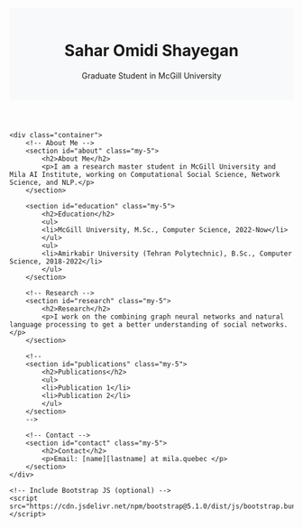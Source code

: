 <!DOCTYPE html>
<html lang="en">

<head>
  <meta charset="UTF-8">
  <meta name="viewport" content="width=device-width, initial-scale=1.0">
  <title>Sahar Omidi Shayegan - Resume</title>
  <!-- Include Bootstrap CSS -->
  <link href="https://cdn.jsdelivr.net/npm/bootstrap@5.1.0/dist/css/bootstrap.min.css" rel="stylesheet">

  <style>
    /* Additional styling */
    body {
      padding-top: 20px;
    }

    header {
      background: #f8f9fa;
      padding: 20px 0;
      text-align: center;
    }
  </style>
</head>

<body>
    <header>
        <h1>Sahar Omidi Shayegan</h1>
        <p>Graduate Student in McGill University</p>
    </header>

    <div class="container">
        <!-- About Me -->
        <section id="about" class="my-5">
            <h2>About Me</h2>
            <p>I am a research master student in McGill University and Mila AI Institute, working on Computational Social Science, Network Science, and NLP.</p>
        </section>

        <section id="education" class="my-5">
            <h2>Education</h2>
            <ul>
            <li>McGill University, M.Sc., Computer Science, 2022-Now</li>
            </ul>
            <ul>
            <li>Amirkabir University (Tehran Polytechnic), B.Sc., Computer Science, 2018-2022</li>
            </ul>
        </section>

        <!-- Research -->
        <section id="research" class="my-5">
            <h2>Research</h2>
            <p>I work on the combining graph neural networks and natural language processing to get a better understanding of social networks.</p>
        </section>

        <!--
        <section id="publications" class="my-5">
            <h2>Publications</h2>
            <ul>
            <li>Publication 1</li>
            <li>Publication 2</li>
            </ul>
        </section>
        -->

        <!-- Contact -->
        <section id="contact" class="my-5">
            <h2>Contact</h2>
            <p>Email: [name][lastname] at mila.quebec </p>
        </section>
    </div>

    <!-- Include Bootstrap JS (optional) -->
    <script src="https://cdn.jsdelivr.net/npm/bootstrap@5.1.0/dist/js/bootstrap.bundle.min.js"></script>
</body>

</html>
